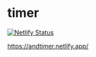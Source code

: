# timer

[![Netlify Status](https://api.netlify.com/api/v1/badges/6b1063db-80f0-46f3-b9df-b755dddc8b29/deploy-status)](https://app.netlify.com/sites/andtimer/deploys)

https://andtimer.netlify.app/

